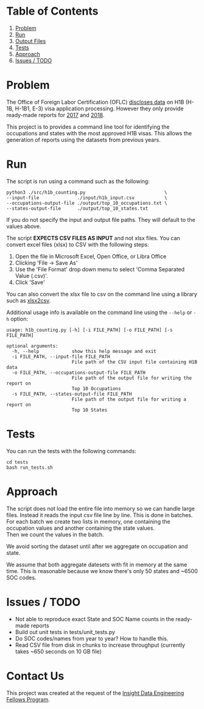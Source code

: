 # Table of Contents
1. [Problem](README.md#problem)
2. [Run](README.md#run)
3. [Output Files](/output/README.md)
4. [Tests](README.md#tests)
5. [Approach](README.md#approach)
6. [Issues / TODO](README.md#issues-/-todo)


# Problem

The Office of Foreign Labor Certification (OFLC) 
[discloses data](https://www.foreignlaborcert.doleta.gov/performancedata.cfm#dis) on H1B (H-1B, 
H-1B1, E-3) visa application processing.  However they only provide ready-made reports for 
[2017](https://www.foreignlaborcert.doleta.gov/pdf/PerformanceData/2017/H-1B_Selected_Statistics_FY2017.pdf) 
and 
[2018](https://www.foreignlaborcert.doleta.gov/pdf/PerformanceData/2018/H-1B_Selected_Statistics_FY2018_Q4.pdf). 

This project is to provides a command line tool for identifying the occupations and states with the 
most approved H1B visas.  This allows the generation of reports using the datasets from previous 
years.


# Run

The script is run using a command such as the following:

    python3 ./src/h1b_counting.py                             \
    --input-file              ./input/h1b_input.csv           \
    --occupations-output-file ./output/top_10_occupations.txt \
    --states-output-file      ./output/top_10_states.txt
   
If you do not specify the input and output file paths.  They will default to the values above.

The script **EXPECTS CSV FILES AS INPUT** and not xlsx files.  You can convert excel files (xlsx) to
CSV with the following steps:

1.  Open the file in Microsoft Excel, Open Office, or Libra Office
2.  Clicking 'File -> Save As'
3.  Use the 'File Format' drop down menu to select 'Comma Separated Value (.csv)'.
4.  Click 'Save'

You can also convert the xlsx file to csv on the command line using a library such as [xlsx2csv](https://github.com/dilshod/xlsx2csv).

Additional usage info is available on the command line using the `--help` or `-h` option:

    usage: h1b_counting.py [-h] [-i FILE_PATH] [-o FILE_PATH] [-s FILE_PATH]
    
    optional arguments:
      -h, --help            show this help message and exit
      -i FILE_PATH, --input-file FILE_PATH
                            File path of the CSV input file containing H1B data
      -o FILE_PATH, --occupations-output-file FILE_PATH
                            File path of the output file for writing the report on
                            Top 10 Occupations
      -s FILE_PATH, --states-output-file FILE_PATH
                            File path of the output file for writing a report on
                            Top 10 States


# Tests

You can run the tests with the following commands:

    cd tests
    bash run_tests.sh


# Approach

The script does not load the entire file into memory so we can handle large files.  Instead it 
reads the input csv file line by line.  This is done in batches.  For each batch we create two 
lists in memory, one containing the occupation values and another containing the state values.  
Then we count the values in the batch.

We avoid sorting the dataset until after we aggregate on occupation and state.

We assume that both aggregate datesets with fit in memory at the same time.  This is reasonable 
because we know there's only 50 states and ~6500 SOC codes.


# Issues / TODO

* Not able to reproduce exact State and SOC Name counts in the ready-made reports
* Build out unit tests in tests/unit_tests.py
* Do SOC codes/names from year to year?  How to handle this.
* Read CSV file from disk in chunks to increase throughput (currently takes ~650 seconds on 10 GB file)


# Contact Us

This project was created at the request of the 
[Insight Data Engineering Fellows Program](https://insightdataengineering.com). 
